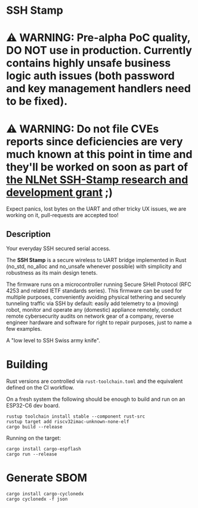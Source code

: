 # SSH Stamp

# ⚠️ WARNING: Pre-alpha PoC quality, DO NOT use in production. Currently contains highly unsafe business logic auth issues (both password and key management handlers need to be fixed). 

# ⚠️ WARNING: Do not file CVEs reports since deficiencies are very much known at this point in time and they'll be worked on soon as part of [the NLNet SSH-Stamp research and development grant][nlnet-grant] ;)

Expect panics, lost bytes on the UART and other tricky UX issues, we are working on it, pull-requests are accepted too!

## Description

Your everyday SSH secured serial access.

The **SSH Stamp** is a secure wireless to UART bridge
implemented in Rust (no_std, no_alloc and no_unsafe whenever possible)
with simplicity and robustness as its main design tenets.

The firmware runs on a microcontroller running Secure SHell Protocol
(RFC 4253 and related IETF standards series). This firmware can be
used for multiple purposes, conveniently avoiding physical
tethering and securely tunneling traffic via SSH by default: easily
add telemetry to a (moving) robot, monitor and operate any (domestic)
appliance remotely, conduct remote cybersecurity audits on
network gear of a company, reverse engineer hardware and software for
right to repair purposes, just to name a few examples.

A "low level to SSH Swiss army knife".

# Building

Rust versions are controlled via `rust-toolchain.toml` and the equivalent defined on the CI workflow.

On a fresh system the following should be enough to build and run on an ESP32-C6 dev board.

```
rustup toolchain install stable --component rust-src
rustup target add riscv32imac-unknown-none-elf
cargo build --release
```

Running on the target:

```
cargo install cargo-espflash
cargo run --release
```

# Generate SBOM

```
cargo install cargo-cyclonedx
cargo cyclonedx -f json
```

[nlnet-grant]: https://nlnet.nl/project/SSH-Stamp/
